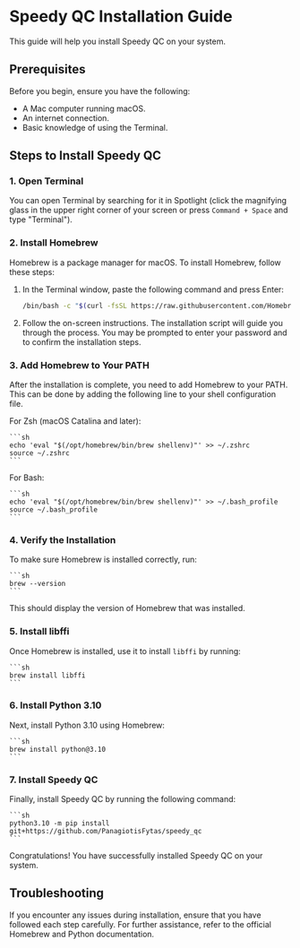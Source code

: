 # Speedy QC Installation Guide

This guide will help you install Speedy QC on your system.

## Prerequisites

Before you begin, ensure you have the following:

- A Mac computer running macOS.
- An internet connection.
- Basic knowledge of using the Terminal.

## Steps to Install Speedy QC

### 1. Open Terminal

You can open Terminal by searching for it in Spotlight (click the magnifying glass in the upper right corner of your screen or press `Command + Space` and type "Terminal").

### 2. Install Homebrew

Homebrew is a package manager for macOS. To install Homebrew, follow these steps:

1. In the Terminal window, paste the following command and press Enter:

    ```sh
    /bin/bash -c "$(curl -fsSL https://raw.githubusercontent.com/Homebrew/install/HEAD/install.sh)"
    ```

2. Follow the on-screen instructions. The installation script will guide you through the process. You may be prompted to enter your password and to confirm the installation steps.

### 3. Add Homebrew to Your PATH

After the installation is complete, you need to add Homebrew to your PATH. This can be done by adding the following line to your shell configuration file.

For Zsh (macOS Catalina and later):

    ```sh
    echo 'eval "$(/opt/homebrew/bin/brew shellenv)"' >> ~/.zshrc
    source ~/.zshrc
    ```

For Bash:

    ```sh
    echo 'eval "$(/opt/homebrew/bin/brew shellenv)"' >> ~/.bash_profile
    source ~/.bash_profile
    ```

### 4. Verify the Installation

To make sure Homebrew is installed correctly, run:

    ```sh
    brew --version
    ```

This should display the version of Homebrew that was installed.

### 5. Install libffi

Once Homebrew is installed, use it to install `libffi` by running:

    ```sh
    brew install libffi
    ```

### 6. Install Python 3.10

Next, install Python 3.10 using Homebrew:

    ```sh
    brew install python@3.10
    ```

### 7. Install Speedy QC

Finally, install Speedy QC by running the following command:

    ```sh
    python3.10 -m pip install git+https://github.com/PanagiotisFytas/speedy_qc
    ```

Congratulations! You have successfully installed Speedy QC on your system.

## Troubleshooting

If you encounter any issues during installation, ensure that you have followed each step carefully. For further assistance, refer to the official Homebrew and Python documentation.
